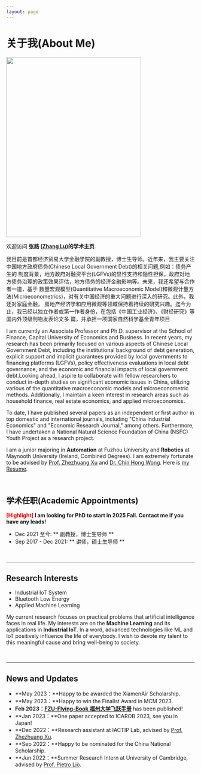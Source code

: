 ```yaml
---
layout: page
---
```


# 关于我(About Me)

<img src="zlqs1985.github.io/profile.jpg" class="floatpic" width="360" height="480">

欢迎访问 **张路 ([Zhang Lu](https://caihanlin.com/file/蔡汉霖简历.pdf))的学术主页**.

我目前是首都经济贸易大学金融学院的副教授，博士生导师。近年来，我主要关注中国地方政府债务(Chinese Local Government Debt)的相关问题,例如：债务产生的
制度背景，地方政府对融资平台(LGFVs)的显性支持和隐性担保，政府对地方债务治理的政策效果评估，地方债务的经济金融影响等。未来，我还希望与合作者一道，基于
数量宏观模型(Quantitative Macroeconomic Model)和微观计量方法(Microeconometrics)，对有关中国经济的重大问题进行深入的研究。此外，我还对家庭金融，
房地产经济学和应用微观等领域保持着持续的研究兴趣。迄今为止，我已经以独立作者或第一作者身份，在包括《中国工业经济》、《财经研究》等国内外顶级刊物发表论文多
篇，并承担一项国家自然科学基金青年项目

I am currently an Associate Professor and Ph.D. supervisor at the School of Finance, Capital University of Economics and Business. In recent years, my research has been primarily focused on various aspects of Chinese Local Government Debt, including the institutional background of debt generation, explicit support and implicit guarantees provided by local governments to financing platforms (LGFVs), policy effectiveness evaluations in local debt governance, and the economic and financial impacts of local government debt.Looking ahead, I aspire to collaborate with fellow researchers to conduct in-depth studies on significant economic issues in China, utilizing various of the quantitative macroeconomic models and microeconometric methods. Additionally, I maintain a keen interest in research areas such as household finance, real estate economics, and applied microeconomics.

To date, I have published several papers as an independent or first author in top domestic and international journals, including "China Industrial Economics" and "Economic Research Journal," among others. Furthermore, I have undertaken a National Natural Science Foundation of China (NSFC) Youth Project as a research project.


I am a junior majoring in **Automation** at Fuzhou University and **Robotics** at Maynooth University (Ireland, Combined Degrees). I am extremely fortunate to be advised by [Prof. Zhezhuang Xu](https://dqxy.fzu.edu.cn/info/1102/3547.htm) and [Dr. Chin Hong Wong](https://www.researchgate.net/profile/Chin-Hong-Wong). Here is [my Resume](https://caihanlin.com/file/Resume-HanlinCAI.pdf).

<br>

## 学术任职(Academic Appointments)

**<font color='red'>[Highlight]</font> I am looking for PhD to start in 2025 Fall. Contact me if you have any leads!**

- Dec 2021 至今:       ** 副教授，博士生导师 **
- Sep 2017 - Dec 2021: ** 讲师，硕士生导师   **


<br>

---

## Research Interests

- Industrial IoT System
- Bluetooth Low Energy
- Applied Machine Learning

My current research focuses on practical problems that artificial intelligence faces in real life. My interests are on the **Machine Learning** and its applications in **Industrial IoT**. In a word, advanced technologies like ML and IoT positively influence the life of everybody.  I wish to devote my talent to this meaningful cause and bring well-being to society.

<br>

---

## News and Updates

- **May 2023：**Happy to be awarded the XiamenAir Scholarship.
- **May 2023：**Happy to win the Finalist Award in MCM 2023.
- **Feb 2023：**[**FZU-Flying-Book 福州大学飞跃手册**](https://fzu-fly.online/) has been published!
- **Jan 2023：**One paper accepted to ICAROB 2023, see you in Japan!
- **Dec 2022：**Research assistant at IACTIP Lab, advised by [Prof. Zhezhuang Xu](https://dqxy.fzu.edu.cn/en/info/1009/1072.htm).
- **Sep 2022：**Happy to be nominated for the China National Scholarship.
- **Jun 2022：**Summer Research Intern at University of Cambridge, advised by [Prof. Pietro Liò](https://www.cl.cam.ac.uk/~pl219/ ).

<br>
